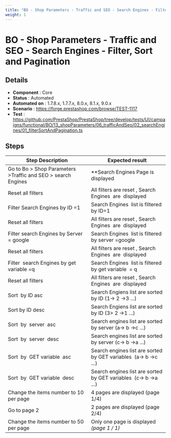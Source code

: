 ```yaml
---
title: "BO - Shop Parameters - Traffic and SEO - Search Engines - Filter, Sort and Pagination"
weight: 1
---
```


# BO - Shop Parameters - Traffic and SEO - Search Engines - Filter, Sort and Pagination
## Details
* **Component** : Core
* **Status** : Automated
* **Automated on** : 1.7.8.x, 1.7.7.x, 8.0.x, 8.1.x, 9.0.x
* **Scenario** : https://forge.prestashop.com/browse/TEST-1117
* **Test** : https://github.com/PrestaShop/PrestaShop/tree/develop/tests/UI/campaigns/functional/BO/13_shopParameters/06_trafficAndSeo/02_searchEngines/01_filterSortAndPagination.ts

## Steps
| Step Description | Expected result |
| ----- | ----- |
| Go to Bo > Shop Parameters >Traffic and SEO > search Engines | **Search Engines Page is displayed |
| Reset all filters | All filters are reset , Search Engines  are  displayed |
| Filter Search Engines by ID =1 | Search Engines  list is filtered by ID=1 |
| Reset all filters | All filters are reset , Search Engines  are  displayed |
| Filter search Engines by Server = google | Search Engines  list is filtered by server =google |
| Reset all filters | All filters are reset , Search Engines  are  displayed |
| Filter  search Engines by get variable =q | Search Engines  list is filtered by get variable  = q |
| Reset all filters | All filters are reset , Search Engines  are  displayed |
| Sort  by ID asc | Search Engiens list are sorted by ID (1-> 2 ->3 ...) |
| Sort by ID desc | Search Engiens list are sorted by ID (3> 2 ->1 ...) |
| Sort  by  server  asc | Search engines list are sorted by server (a-> b ->c ...) |
| Sort  by  server  desc | Search engines list are sorted by server (c-> b ->a ...) |
| Sort  by  GET variable  asc | Search engines list are sorted by GET variables  (a-> b ->c ...) |
| Sort  by  GET variable  desc | Search engines list are sorted by GET variables  (c-> b ->a ...) |
| Change the items number to 10 per page | 4 pages are displayed (page 1/4) |
| Go to page 2 | 2 pages are displayed (page 2/4) |
| Change the items number to 50 per page | Only one page is displayed  _(page 1 / 1)_ |
